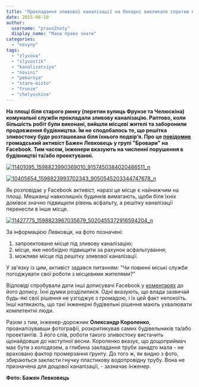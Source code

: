 ```yaml
---
title: "Прокладання зливової каналізації на Пекарні викликало спротив місцевих мешканців"
date: 2015-06-10
author: 
  username: "pravoZnaty"
  display_name: "Маєш право знати"
categories: 
  - "novyny"
tags: 
  - "zlyvova"
  - "zlyvostik"
  - "kanalizatsiya"
  - "novini"
  - "pekarnya"
  - "stare-misto"
  - "frunze"
  - "chelyuskina"
---
```


**На площі біля старого ринку (перетин вулиць Фрунзе та Челюскіна) комунальні служби прокладали зливову каналізацію. Раптово, коли більшість робіт були виконані, вийшли місцеві жителі та заборонили продовження будівництва. Їм не сподобалось те, що решітка зливостоку буде розташована біля їхнього подвір’я. Про це [повідомив](https://www.facebook.com/groups/brovary/permalink/1051310401565592/) громадський активіст Бажен Левковець у групі "Бровари" на Facebook. Тим часом, інженери вказують на численні порушення в будівництві та/або проектуванні.**

[![11401095_1598823990369010_9157450384020486511_n](https://mpz.brovary.org/wp-content/uploads/2015/06/11401095_1598823990369010_9157450384020486511_n.jpg)](https://mpz.brovary.org/wp-content/uploads/2015/06/11401095_1598823990369010_9157450384020486511_n.jpg)

[![10405654_1598823993702343_9050545203344747678_n](https://mpz.brovary.org/wp-content/uploads/2015/06/10405654_1598823993702343_9050545203344747678_n.jpg)](https://mpz.brovary.org/wp-content/uploads/2015/06/10405654_1598823993702343_9050545203344747678_n.jpg)

Як розповідає у Facebook активіст, наразі це місце є найнижчим на площі. Мешканці навколишніх будинків вимагають, щоби біля їхніх домівок значно підвищили рівень асфальту, а решітку каналізації перенесли в інше місце.

[![11427775_1598823967035679_5020455372916594204_n](https://mpz.brovary.org/wp-content/uploads/2015/06/11427775_1598823967035679_5020455372916594204_n.jpg)](https://mpz.brovary.org/wp-content/uploads/2015/06/11427775_1598823967035679_5020455372916594204_n.jpg)

За інформацією Левковця, на фото позначені:

1. запроектоване місце під зливову каналізацію;
2. місце, яке необхідно підвищити за рахунок асфальтування;
3. можливе місце під решітку зливової каналізації.

У зв'язку із цим, активіст задався питанням: "Чи повинні міські служби погоджувати свої роботи з місцевими жителями?"

Відповіді спробували дати інші дописувачі Facebook у [коментарях](https://www.facebook.com/groups/brovary/permalink/1051310401565592/) до його допису. Їхні думки розділилися. Одні вказують, що влада зазвичай будь-які свої рішення не узгоджує з громадою, і їх цей факт непокоїть. Інші натякають, що такі інженерні будівельні рішення мають ухвалювати компетентні люди.

Разом з тим, інженер-дорожник **Олександр Короленко**, проаналізувавши фотографії, розкритикував самих будівельників та/або проектантів. З його слів, роботи такого зливостоку вистачить щонайдовше до наступної весни. Короленко вказує, що дощоприймач має бути з колодязем, а глибина закладання труби занадто мала - не враховано фактор промерзання ґрунту. До того ж, як видно з фото, збираються закласти гнучку пластикову водопровідну трубу. Вона не призначена для дощової каналізації, - зазначає інженер.

**Фото: Бажен Левковець**
